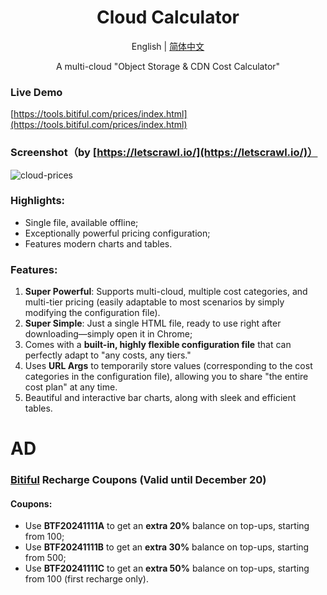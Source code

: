<div align="center">
  <h1>Cloud Calculator</h1>
  <p>English | <a href="https://github.com/bitiful/cloud-prices">简体中文</a></p>
  <p>A multi-cloud "Object Storage & CDN Cost Calculator"</p>
</div>

### Live Demo
[https://tools.bitiful.com/prices/index.html](https://tools.bitiful.com/prices/index.html)
### Screenshot（by [https://letscrawl.io/](https://letscrawl.io/)）
![cloud-prices](https://github.com/user-attachments/assets/8a1c25b4-550a-4d8b-b938-e551ec862f74)
### Highlights:
- Single file, available offline;
- Exceptionally powerful pricing configuration;
- Features modern charts and tables.

### Features:
1. **Super Powerful**: Supports multi-cloud, multiple cost categories, and multi-tier pricing (easily adaptable to most scenarios by simply modifying the configuration file).
2. **Super Simple**: Just a single HTML file, ready to use right after downloading—simply open it in Chrome;
3. Comes with a **built-in, highly flexible configuration file** that can perfectly adapt to "any costs, any tiers."
4. Uses **URL Args** to temporarily store values (corresponding to the cost categories in the configuration file), allowing you to share "the entire cost plan" at any time.
5. Beautiful and interactive bar charts, along with sleek and efficient tables.

# AD
### [Bitiful](https://www.bitiful.com/) Recharge Coupons (Valid until December 20)
#### Coupons:
- Use **BTF20241111A** to get an **extra 20%** balance on top-ups, starting from 100;
- Use **BTF20241111B** to get an **extra 30%** balance on top-ups, starting from 500;
- Use **BTF20241111C** to get an **extra 50%** balance on top-ups, starting from 100 (first recharge only).
